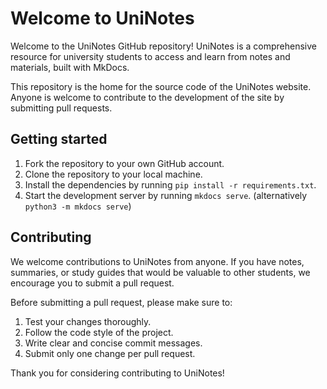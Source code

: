 # Welcome to UniNotes

Welcome to the UniNotes GitHub repository! UniNotes is a comprehensive resource for university students to access and learn from notes and materials, built with MkDocs.

This repository is the home for the source code of the UniNotes website. Anyone is welcome to contribute to the development of the site by submitting pull requests.


## Getting started

1. Fork the repository to your own GitHub account.
2. Clone the repository to your local machine.
3. Install the dependencies by running `pip install -r requirements.txt`.
4. Start the development server by running `mkdocs serve`. (alternatively `python3 -m mkdocs serve`)

## Contributing

We welcome contributions to UniNotes from anyone. If you have notes, summaries, or study guides that would be valuable to other students, we encourage you to submit a pull request.

Before submitting a pull request, please make sure to:
1. Test your changes thoroughly.
2. Follow the code style of the project.
3. Write clear and concise commit messages.
4. Submit only one change per pull request.


Thank you for considering contributing to UniNotes!